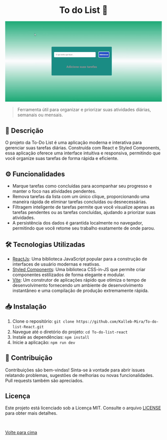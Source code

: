 <h1 align="center">To do List 📝 </h1>

<p align="center">
  <img src="./src/images/to-gif-list.gif" alt="GIF do projeto 'to do list' funcionando" width="600">
</p>

> Ferramenta útil para organizar e priorizar suas atividades diárias, semanais ou mensais.

## 📃 Descrição

O projeto da To-Do List é uma aplicação moderna e interativa para gerenciar suas tarefas diárias. Construída com React e Styled Components, essa aplicação oferece uma interface intuitiva e responsiva, permitindo que você organize suas tarefas de forma rápida e eficiente.

## ⚙ Funcionalidades

- Marque tarefas como concluídas para acompanhar seu progresso e manter o foco nas atividades pendentes.
- Remova tarefas da lista com um único clique, proporcionando uma maneira rápida de eliminar tarefas concluídas ou desnecessárias.
- Filtragem inteligente de tarefas permite que você visualize apenas as tarefas pendentes ou as tarefas concluídas, ajudando a priorizar suas atividades.
- A persistência dos dados é garantida localmente no navegador, permitindo que você retome seu trabalho exatamente de onde parou.


## 🛠 Tecnologias Utilizadas

- [ReactJs](https://pt-br.reactjs.org/): Uma biblioteca JavaScript popular para a construção de interfaces de usuário modernas e reativas.
- [Styled Components](https://styled-components.com/): Uma biblioteca CSS-in-JS que permite criar componentes estilizados de forma elegante e modular.
- [Vite](https://vitejs.dev/): Um construtor de aplicações rápido que otimiza o tempo de desenvolvimento fornecendo um ambiente de desenvolvimento instantâneo e uma compilação de produção extremamente rápida.

## 📥 Instalação

1. Clone o repositório: `git clone https://github.com/Kalleb-Mira/To-do-list-React.git`
2. Navegue até o diretório do projeto: `cd To-do-list-react`
3. Instale as dependências: `npm install`
4. Inicie a aplicação: `npm run dev`

## 🤝 Contribuição

Contribuições são bem-vindas! Sinta-se à vontade para abrir issues relatando problemas, sugestões de melhorias ou novas funcionalidades. Pull requests também são apreciados.

## Licença

Este projeto está licenciado sob a Licença MIT. Consulte o arquivo [LICENSE](LICENSE) para obter mais detalhes.

&#xa0;

<a href="#top">Volte para cima</a>


